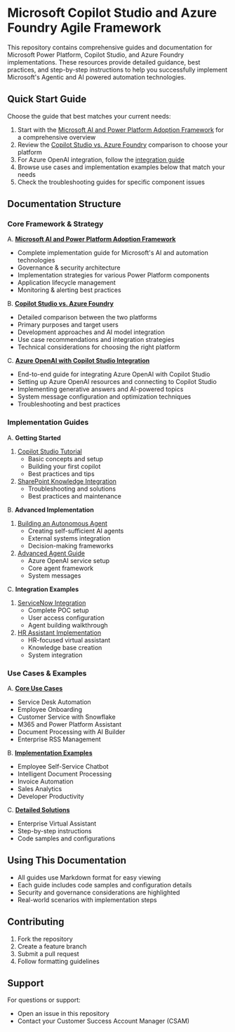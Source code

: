 # Microsoft Copilot Studio and Azure Foundry Agile Framework

This repository contains comprehensive guides and documentation for Microsoft Power Platform, Copilot Studio, and Azure Foundry implementations. These resources provide detailed guidance, best practices, and step-by-step instructions to help you successfully implement Microsoft's Agentic and AI powered automation technologies.

## Quick Start Guide

Choose the guide that best matches your current needs:

1. Start with the [Microsoft AI and Power Platform Adoption Framework](./ms-ai-powerplatform-framework.md) for a comprehensive overview
2. Review the [Copilot Studio vs. Azure Foundry](./copilot-vs-azure-openai.md) comparison to choose your platform
3. For Azure OpenAI integration, follow the [integration guide](./azure-openai-copilot-integration.md)
4. Browse use cases and implementation examples below that match your needs
5. Check the troubleshooting guides for specific component issues

## Documentation Structure

### Core Framework & Strategy

A. **[Microsoft AI and Power Platform Adoption Framework](./ms-ai-powerplatform-framework.md)**
   - Complete implementation guide for Microsoft's AI and automation technologies
   - Governance & security architecture
   - Implementation strategies for various Power Platform components
   - Application lifecycle management
   - Monitoring & alerting best practices
   
B. **[Copilot Studio vs. Azure Foundry](./copilot-vs-azure-openai.md)**
   - Detailed comparison between the two platforms
   - Primary purposes and target users
   - Development approaches and AI model integration
   - Use case recommendations and integration strategies
   - Technical considerations for choosing the right platform

C. **[Azure OpenAI with Copilot Studio Integration](./azure-openai-copilot-integration.md)**
   - End-to-end guide for integrating Azure OpenAI with Copilot Studio
   - Setting up Azure OpenAI resources and connecting to Copilot Studio
   - Implementing generative answers and AI-powered topics
   - System message configuration and optimization techniques
   - Troubleshooting and best practices

### Implementation Guides

A. **Getting Started**
   1. [Copilot Studio Tutorial](./Copilot%20Studio%20Step-by-Steps/copilot-studio-tutorial.md)
      - Basic concepts and setup
      - Building your first copilot
      - Best practices and tips
   2. [SharePoint Knowledge Integration](./Copilot%20Studio%20Step-by-Steps/sharepoint-knowledge-fix.md)
      - Troubleshooting and solutions
      - Best practices and maintenance

B. **Advanced Implementation**
   1. [Building an Autonomous Agent](./Autonomous%20Agents/autonomous-agent-copilot-studio.md)
      - Creating self-sufficient AI agents
      - External systems integration
      - Decision-making frameworks
   2. [Advanced Agent Guide](./Autonomous%20Agents/autonomous-agent-guide.md)
      - Azure OpenAI service setup
      - Core agent framework
      - System messages

C. **Integration Examples**
   1. [ServiceNow Integration](./Copilot%20Studio%20Step-by-Steps/servicenow-copilot-poc.md)
      - Complete POC setup
      - User access configuration
      - Agent building walkthrough
   2. [HR Assistant Implementation](./Copilot%20Studio%20Step-by-Steps/hr-copilot-studio-guide.md)
      - HR-focused virtual assistant
      - Knowledge base creation
      - System integration

### Use Cases & Examples

A. **[Core Use Cases](./Copilot%20Studio%20Use%20Cases/copilot-studio-use-cases.md)**
   - Service Desk Automation
   - Employee Onboarding
   - Customer Service with Snowflake
   - M365 and Power Platform Assistant
   - Document Processing with AI Builder
   - Enterprise RSS Management

B. **[Implementation Examples](./Copilot%20Studio%20Use%20Cases/use-cases.md)**
   - Employee Self-Service Chatbot
   - Intelligent Document Processing
   - Invoice Automation
   - Sales Analytics
   - Developer Productivity

C. **[Detailed Solutions](./Copilot%20Studio%20Use%20Cases/use-cases-implementation.md)**
   - Enterprise Virtual Assistant
   - Step-by-step instructions
   - Code samples and configurations

## Using This Documentation

- All guides use Markdown format for easy viewing
- Each guide includes code samples and configuration details
- Security and governance considerations are highlighted
- Real-world scenarios with implementation steps

## Contributing

1. Fork the repository
2. Create a feature branch
3. Submit a pull request
4. Follow formatting guidelines

## Support

For questions or support:
- Open an issue in this repository
- Contact your Customer Success Account Manager (CSAM)
